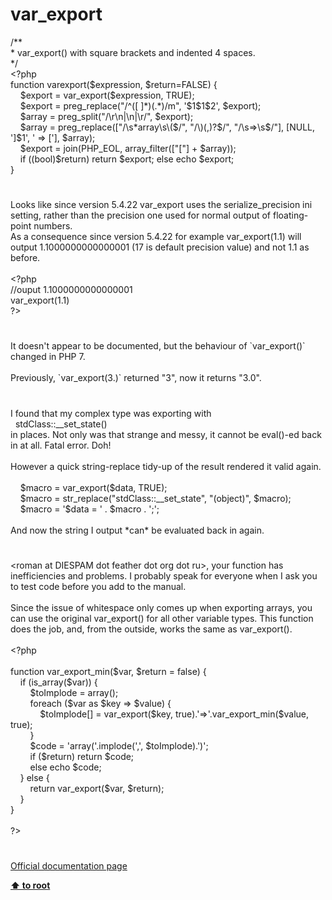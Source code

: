 # var_export




<div class="phpcode"><span class="html">
/**<br> * var_export() with square brackets and indented 4 spaces.<br> */<br><span class="default">&lt;?php<br></span><span class="keyword">function </span><span class="default">varexport</span><span class="keyword">(</span><span class="default">$expression</span><span class="keyword">, </span><span class="default">$return</span><span class="keyword">=</span><span class="default">FALSE</span><span class="keyword">) {<br>&#xA0; &#xA0; </span><span class="default">$export </span><span class="keyword">= </span><span class="default">var_export</span><span class="keyword">(</span><span class="default">$expression</span><span class="keyword">, </span><span class="default">TRUE</span><span class="keyword">);<br>&#xA0; &#xA0; </span><span class="default">$export </span><span class="keyword">= </span><span class="default">preg_replace</span><span class="keyword">(</span><span class="string">&quot;/^([ ]*)(.*)/m&quot;</span><span class="keyword">, </span><span class="string">&apos;$1$1$2&apos;</span><span class="keyword">, </span><span class="default">$export</span><span class="keyword">);<br>&#xA0; &#xA0; </span><span class="default">$array </span><span class="keyword">= </span><span class="default">preg_split</span><span class="keyword">(</span><span class="string">&quot;/\r\n|\n|\r/&quot;</span><span class="keyword">, </span><span class="default">$export</span><span class="keyword">);<br>&#xA0; &#xA0; </span><span class="default">$array </span><span class="keyword">= </span><span class="default">preg_replace</span><span class="keyword">([</span><span class="string">&quot;/\s*array\s\($/&quot;</span><span class="keyword">, </span><span class="string">&quot;/\)(,)?$/&quot;</span><span class="keyword">, </span><span class="string">&quot;/\s=&gt;\s$/&quot;</span><span class="keyword">], [</span><span class="default">NULL</span><span class="keyword">, </span><span class="string">&apos;]$1&apos;</span><span class="keyword">, </span><span class="string">&apos; =&gt; [&apos;</span><span class="keyword">], </span><span class="default">$array</span><span class="keyword">);<br>&#xA0; &#xA0; </span><span class="default">$export </span><span class="keyword">= </span><span class="default">join</span><span class="keyword">(</span><span class="default">PHP_EOL</span><span class="keyword">, </span><span class="default">array_filter</span><span class="keyword">([</span><span class="string">&quot;[&quot;</span><span class="keyword">] + </span><span class="default">$array</span><span class="keyword">));<br>&#xA0; &#xA0; if ((bool)</span><span class="default">$return</span><span class="keyword">) return </span><span class="default">$export</span><span class="keyword">; else echo </span><span class="default">$export</span><span class="keyword">;<br>}</span>
</span>
</div>
  

#


<div class="phpcode"><span class="html">
Looks like since version 5.4.22 var_export uses the serialize_precision ini setting, rather than the precision one used for normal output of floating-point numbers.<br>As a consequence since version 5.4.22 for example var_export(1.1) will output 1.1000000000000001 (17 is default precision value) and not 1.1 as before. <br><br><span class="default">&lt;?php <br></span><span class="comment">//ouput 1.1000000000000001<br></span><span class="default">var_export</span><span class="keyword">(</span><span class="default">1.1</span><span class="keyword">)<br> </span><span class="default">?&gt;</span>
</span>
</div>
  

#


<div class="phpcode"><span class="html">
It doesn&apos;t appear to be documented, but the behaviour of `var_export()` changed in PHP 7.<br><br>Previously, `var_export(3.)` returned &quot;3&quot;, now it returns &quot;3.0&quot;.</span>
</div>
  

#


<div class="phpcode"><span class="html">
I found that my complex type was exporting with <br>&#xA0; stdClass::__set_state()<br>in places. Not only was that strange and messy, it cannot be eval()-ed back in at all. Fatal error. Doh!<br><br>However a quick string-replace tidy-up of the result rendered it valid again.<br><br>&#xA0; &#xA0; $macro = var_export($data, TRUE);<br>&#xA0; &#xA0; $macro = str_replace(&quot;stdClass::__set_state&quot;, &quot;(object)&quot;, $macro);<br>&#xA0; &#xA0; $macro = &apos;$data = &apos; . $macro . &apos;;&apos;;<br><br>And now the string I output *can* be evaluated back in again.</span>
</div>
  

#


<div class="phpcode"><span class="html">
&lt;roman at DIESPAM dot feather dot org dot ru&gt;, your function has inefficiencies and problems. I probably speak for everyone when I ask you to test code before you add to the manual.<br><br>Since the issue of whitespace only comes up when exporting arrays, you can use the original var_export() for all other variable types. This function does the job, and, from the outside, works the same as var_export().<br><br><span class="default">&lt;?php<br><br></span><span class="keyword">function </span><span class="default">var_export_min</span><span class="keyword">(</span><span class="default">$var</span><span class="keyword">, </span><span class="default">$return </span><span class="keyword">= </span><span class="default">false</span><span class="keyword">) {<br>&#xA0; &#xA0; if (</span><span class="default">is_array</span><span class="keyword">(</span><span class="default">$var</span><span class="keyword">)) {<br>&#xA0; &#xA0; &#xA0; &#xA0; </span><span class="default">$toImplode </span><span class="keyword">= array();<br>&#xA0; &#xA0; &#xA0; &#xA0; foreach (</span><span class="default">$var </span><span class="keyword">as </span><span class="default">$key </span><span class="keyword">=&gt; </span><span class="default">$value</span><span class="keyword">) {<br>&#xA0; &#xA0; &#xA0; &#xA0; &#xA0; &#xA0; </span><span class="default">$toImplode</span><span class="keyword">[] = </span><span class="default">var_export</span><span class="keyword">(</span><span class="default">$key</span><span class="keyword">, </span><span class="default">true</span><span class="keyword">).</span><span class="string">&apos;=&gt;&apos;</span><span class="keyword">.</span><span class="default">var_export_min</span><span class="keyword">(</span><span class="default">$value</span><span class="keyword">, </span><span class="default">true</span><span class="keyword">);<br>&#xA0; &#xA0; &#xA0; &#xA0; }<br>&#xA0; &#xA0; &#xA0; &#xA0; </span><span class="default">$code </span><span class="keyword">= </span><span class="string">&apos;array(&apos;</span><span class="keyword">.</span><span class="default">implode</span><span class="keyword">(</span><span class="string">&apos;,&apos;</span><span class="keyword">, </span><span class="default">$toImplode</span><span class="keyword">).</span><span class="string">&apos;)&apos;</span><span class="keyword">;<br>&#xA0; &#xA0; &#xA0; &#xA0; if (</span><span class="default">$return</span><span class="keyword">) return </span><span class="default">$code</span><span class="keyword">;<br>&#xA0; &#xA0; &#xA0; &#xA0; else echo </span><span class="default">$code</span><span class="keyword">;<br>&#xA0; &#xA0; } else {<br>&#xA0; &#xA0; &#xA0; &#xA0; return </span><span class="default">var_export</span><span class="keyword">(</span><span class="default">$var</span><span class="keyword">, </span><span class="default">$return</span><span class="keyword">);<br>&#xA0; &#xA0; }<br>}<br><br></span><span class="default">?&gt;</span>
</span>
</div>
  

#

[Official documentation page](https://www.php.net/manual/en/function.var-export.php)

**[⬆ to root](/)**